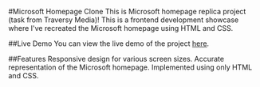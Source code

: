 #Microsoft Homepage Clone
This is Microsoft homepage replica project (task from Traversy Media)! This is a frontend development showcase where I've recreated the Microsoft homepage using HTML and CSS.

##Live Demo
You can view the live demo of the project [here](https://romazinkevich.github.io/MicrosoftHomepageClone/).

##Features
Responsive design for various screen sizes.
Accurate representation of the Microsoft homepage.
Implemented using only HTML and CSS.
